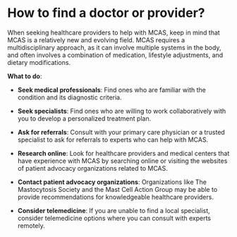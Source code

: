[//]: # (
source: gpt-3 + jph editing
tags: how-to
)

# How to find a doctor or provider?

When seeking healthcare providers to help with MCAS, keep in mind that MCAS is a relatively new and evolving field. MCAS requires a multidisciplinary approach, as it can involve multiple systems in the body, and often involves a combination of medication, lifestyle adjustments, and dietary modifications.

**What to do**:

* **Seek medical professionals**: Find ones who are familiar with the condition and its diagnostic criteria.

* **Seek specialists**: Find ones who are willing to work collaboratively with you to develop a personalized treatment plan.

* **Ask for referrals**: Consult with your primary care physician or a trusted specialist to ask for referrals to experts who can help with MCAS.

* **Research online**: Look for healthcare providers and medical centers that have experience with MCAS by searching online or visiting the websites of patient advocacy organizations related to MCAS.

* **Contact patient advocacy organizations**: Organizations like The Mastocytosis Society and the Mast Cell Action Group may be able to provide recommendations for knowledgeable healthcare providers.

* **Consider telemedicine**: If you are unable to find a local specialist, consider telemedicine options where you can consult with experts remotely.
